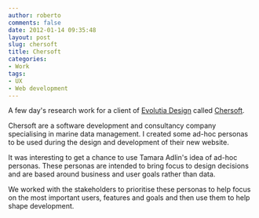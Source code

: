 ```yaml
---
author: roberto
comments: false
date: 2012-01-14 09:35:48
layout: post
slug: chersoft
title: Chersoft
categories:
- Work
tags:
- UX
- Web development
---
```


A few day's research work for a client of [Evolutia Design](http://www.evolutia.co.uk/) called [Chersoft](http://www.chersoft.co.uk/). 

Chersoft are a software development and consultancy company specialising in marine data management. I created some ad-hoc personas to be used during the design and development of their new website. 

It was interesting to get a chance to use Tamara Adlin's idea of ad-hoc personas. These personas are intended to bring focus to design decisions and are based around business and user goals rather than data.

We worked with the stakeholders to prioritise these personas to help focus on the most important users, features and goals and then use them to help shape development. 
